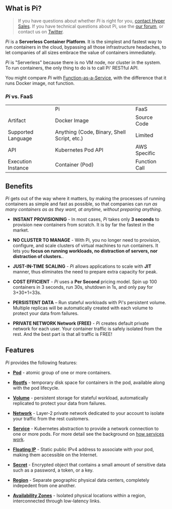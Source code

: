 What is Pi?
-----------------------------

> If you have questions about whether _Pi_ is right for you, [contact Hyper Sales](mailto:contact@hyper.sh). If you have technical questions about Pi, use the [our forum](https://forum.hyper.sh), or contact us on [Twitter](https://twitter.com/hyper_sh).

_Pi_ is a **Serverless Container Platform**. It is the simplest and fastest way to run containers in the cloud, bypassing all those infrastructure headaches, to let companies of all sizes embrace the value of containers immediately.

_Pi_ is "Serverless" because there is no VM node, nor cluster in the system. To run containers, the only thing to do is to call Pi' RESTful API.

You might compare _Pi_ with [Function-as-a-Service](https://en.wikipedia.org/wiki/Function_as_a_service), with the difference that it runs Docker image, not function.

### _Pi_ vs. FaaS
<table class="table table-bordered table-striped table-condensed">
<tr>
<td></td><td>Pi</td><td>FaaS</td>
</tr>
<tr>
<td>Artifact</td><td>Docker Image</td><td>Source Code</td>
</tr>
<tr>
<td>Supported Language</td><td>Anything (Code, Binary, Shell Script, etc.)</td><td>Limited</td>
</tr>
<tr>
<td>API</td><td>Kubernetes Pod API</td><td>AWS Specific</td>
</tr>
<tr>
<td>Execution Instance</td><td>Container (Pod)</td><td>Function Call</td>
</tr>
</table>



Benefits
-----------------------------

_Pi_ gets out of the way where it matters, by making the processes of running containers as simple and fast as possible, so that companies can _run as many containers as as they want, at anytime, without preparing anything_.

- **INSTANT PROVISIONING** - In most cases, _Pi_ takes only **3 seconds** to provision new containers from scratch. It is by far the fastest in the market.

- **NO CLUSTER TO MANAGE** - With Pi, you no longer need to provision, configure, and scale clusters of virtual machines to run containers. It lets you **focus on running workloads, no distraction of servers, nor distraction of clusters.**.

- **JUST-IN-TIME SCALING** - _Pi_ allows applications to scale with **JIT** manner, thus eliminates the need to prepare extra capacity for peak.

- **COST EFFICIENT** - _Pi_ uses a **Per Second** pricing model. Spin up 100 containers in 3 seconds, run 30s, shutdown in 1s, and only pay for 3+30+1=33s.

- **PERSISTENT DATA** – Run stateful workloads with Pi's persistent volume. Multiple replicas will be automatically created with each volume to protect your data from failures.

- **PRIVATE NETWORK Network (FREE)** - _Pi_ creates default private network for each user. Your container traffic is safely isolated from the rest. And the best part is that all traffic is FREE!

Features
----------------------

_Pi_ provides the following features:

- [**Pod**](../Feature/pod.md) - atomic group of one or more containers.

- [**Rootfs**](../Feature/rootfs.md) - temporary disk space for containers in the pod, available along with the pod lifecycle.

- [**Volume**](../Feature/volume.md) - persistent storage for stateful workload, automatically replicated to protect your data from failures.

- [**Network**](../Feature/network.md) - Layer-2 private network dedicated to your account to isolate your traffic from the rest customers.

- [**Service**](../Feature/service.md) - Kubernetes abstraction to provide a network connection to one or more pods. For more detail see the background on [how services work](http://kubernetes.io/docs/user-guide/services).

- [**Floating IP**](../Feature/fip.md) - Static public IPv4 address to associate with your pod, making them accessible on the Internet.

- [**Secret**](../Feature/secret.md) - Encrypted object that contains a small amount of sensitive data such as a password, a token, or a key.

- [**Region**](../Feature/region.md) - Separate geographic physical data centers, completely indepedent from one another.

- [**Availability Zones**](../Feature/region.md) - Isolated physical locations within a region, interconnected through low-latency links.
